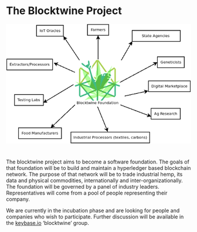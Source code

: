 # The Blocktwine Project
![blocktwine](https://raw.githubusercontent.com/objectsyndicate/blocktwine/master/Diagram1.png)
#
The blocktwine project aims to become a software foundation.
The goals of that foundation will be to build and maintain a hyperledger based blockchain network.
The purpose of that network will be to trade industrial hemp, its data and physical commodities, 
internationally and inter-organizationally.
The foundation will be governed by a panel of industry leaders. 
Representatives will come from a pool of people representing their company.

We are currently in the incubation phase and are looking for people and companies who wish to participate. Further discussion will be available in the [keybase.io](https://keybase.io/) ‘blocktwine’ group. 
